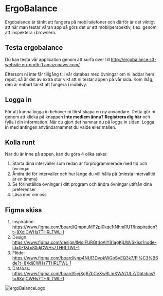 # ErgoBalance
Ergobalance är tänkt att fungera på mobiltelefoner och därför är det viktigt att när man testar våran app så görs det ur ett mobilperspektiv, t.ex. genom att inspektera i browsern.

## Testa ergobalance
Du kan testa vår application genom att surfa över till http://ergobalance.s3-website.eu-north-1.amazonaws.com/

Eftersom ni inte får tillgång till vår databas med övningar om ni laddar hem repot, så är det av extra stor vikt att ni testar appen på vår sida. Kom ihåg, den är enbart tänkt att fungera i mobilvy.

## Logga in
För att kunna logga in behöver ni först skapa en ny användare. Detta gör ni genom att klicka på knappen **Inte medlem ännu? Registrera dig här** och fylla i din information. När du gjort det hamnar du på logga in sidan. Logga in med antingen användarnamnet du valde eller mailen. 

## Kolla runt
När du är inne på appen, kan du göra 4 olika saker.
1. Starta dina intervaller som redan är förprogrammerade med tid och övningar
2. Ändra tid för intervaller och hur länge du vill hålla på (minsta intervalltid är en timme)
3. Se förinställda övningar i ditt program och ändra övningar utifrån dina preferenser
4. Läsa mer om oss

## Figma skiss
1. Inspiration: https://www.figma.com/board/QmpnuMP2pi0kqe1tNhmRUT/Inspiration?t=8XdjCWHs7THRLTWL-1
2. Design: https://www.figma.com/design/lMdlFURGt4oAlY81agKjUW/Skiss?node-id=0-1&t=8XdjCWHs7THRLTWL-1
3. Flöde: https://www.figma.com/board/ynp4NUI3DvpkWGpSyEQ3k7/Fl%C3%B6de?t=8XdjCWHs7THRLTWL-1
4. Databas: https://www.figma.com/board/5yjXgRZbCvXwRLmXWA2ULZ/Databas?t=8XdjCWHs7THRLTWL-1


![ergoBalanceLogo](https://github.com/user-attachments/assets/9bf518b1-6f3b-48e6-9c7a-c9054c6fb270)


